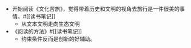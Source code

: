 - 开始阅读《文化苦旅》，觉得带着历史和文明的视角去旅行是一件很美的事情。#[[读书笔记]]
    - 从文本文明走向生态文明
- 《阅读的方法》#[[读书笔记]]
    - 约束条件反而是创新的好辅助。
